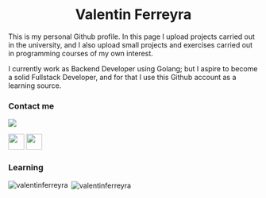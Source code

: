<h1 align="center">Valentin Ferreyra</h1>
This is my personal Github profile. In this page I upload projects carried out in the university, and I also upload small projects and exercises carried out in programming courses of my own interest.

I currently work as Backend Developer using Golang; but I aspire to become a solid Fullstack Developer, and for that I use this Github account as a learning source.

### Contact me 
<a href="mailto:valentinferreyradev@gmail.com"><img src="https://img.shields.io/badge/-valentinferreyradev@gmail.com-D14836?style=flat&logo=Gmail&logoColor=white"/></a>
<p align="left"> <a href="https://www.github.com/valentinferreyra" target="_blank" rel="noreferrer"><img src="https://raw.githubusercontent.com/danielcranney/readme-generator/main/public/icons/socials/github-dark.svg" width="32" height="32" /></a> 
<a href="https://www.linkedin.com/in/valentinferreyra" target="_blank" rel="noreferrer"><img src="https://raw.githubusercontent.com/danielcranney/readme-generator/main/public/icons/socials/linkedin.svg" width="32" height="32" /></a> 

### Learning
<p><img align="left" src="https://github-readme-stats.vercel.app/api/top-langs?username=valentinferreyra&show_icons=true&locale=en&layout=compact" alt="valentinferreyra" /></p>
<p>&nbsp;<img align="center" src="https://github-readme-stats.vercel.app/api?username=valentinferreyra&show_icons=true&locale=en&theme=tokyonight" alt="valentinferreyra" /></p>
